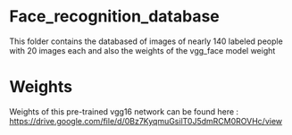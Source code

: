# Face_recognition_database
This folder contains the databased of images of nearly 140 labeled people with 20 images each and also the weights of the vgg_face model weight
# Weights
Weights of this pre-trained vgg16 network can be found here  : https://drive.google.com/file/d/0Bz7KyqmuGsilT0J5dmRCM0ROVHc/view 
